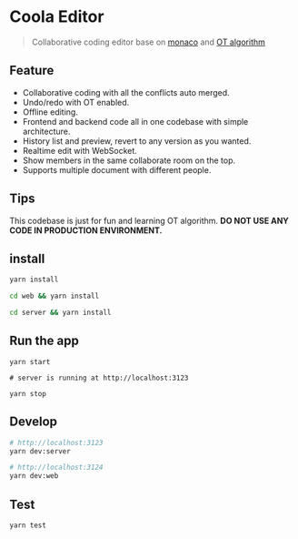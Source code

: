 # Coola Editor

> Collaborative coding editor base on [monaco](https://microsoft.github.io/monaco-editor/index.html) and [OT algorithm](https://en.wikipedia.org/wiki/Operational_transformation)

## Feature

- Collaborative coding with all the conflicts auto merged.
- Undo/redo with OT enabled.
- Offline editing.
- Frontend and backend code all in one codebase with simple architecture.
- History list and preview, revert to any version as you wanted.
- Realtime edit with WebSocket.
- Show members in the same collaborate room on the top.
- Supports multiple document with different people.

## Tips

This codebase is just for fun and learning OT algorithm. **DO NOT USE ANY CODE IN PRODUCTION ENVIRONMENT.**

## install

```bash
yarn install

cd web && yarn install

cd server && yarn install
```

## Run the app

```base
yarn start

# server is running at http://localhost:3123

yarn stop
```

## Develop

```bash
# http://localhost:3123
yarn dev:server

# http://localhost:3124
yarn dev:web
```

## Test

```bash
yarn test
```

